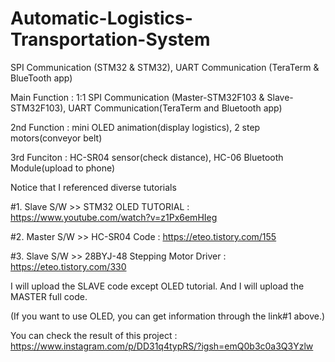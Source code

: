# Automatic-Logistics-Transportation-System
SPI Communication (STM32 &amp; STM32), UART Communication (TeraTerm & BlueTooth app)

Main Function : 1:1 SPI Communication (Master-STM32F103 & Slave-STM32F103), UART Communication(TeraTerm and Bluetooth app)

2nd Function : mini OLED animation(display logistics), 2 step motors(conveyor belt)

3rd Funciton : HC-SR04 sensor(check distance), HC-06 Bluetooth Module(upload to phone)

Notice that I referenced diverse tutorials

#1. Slave S/W >> STM32 OLED TUTORIAL : https://www.youtube.com/watch?v=z1Px6emHIeg

#2. Master S/W >> HC-SR04 Code : https://eteo.tistory.com/155

#3. Slave S/W >> 28BYJ-48 Stepping Motor Driver : https://eteo.tistory.com/330

I will upload the SLAVE code except OLED tutorial. And I will upload the MASTER full code.

(If you want to use OLED, you can get information through the link#1 above.)

 You can check the result of this project : https://www.instagram.com/p/DD31q4typRS/?igsh=emQ0b3c0a3Q3Yzlw
